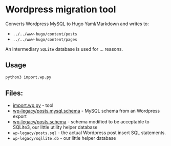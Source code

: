 # Wordpress migration tool

Converts Wordpress MySQL to Hugo Yaml/Markdown and writes to:
* `../../www-hugo/content/posts`
* `../../www-hugo/content/pages`

An intermediary `SQLite` database is used for ... reasons.

## Usage

``` bash
python3 import.wp.py
```

## Files:

* [import.wp.py](import.wp.py) - tool
* [wp-legacy/posts.mysql.schema](wp-legacy/posts.mysql.schema) - MySQL schema from an Wordpress export
* [wp-legacy/posts.schema](wp-legacy/posts.schema) - schema modified to be acceptable to SQLite3, our little utility helper database
* `wp-legacy/posts.sql` - the actual Wordpress post insert SQL statements.
* `wp-legacy/sqllite.db` - our little helper database
